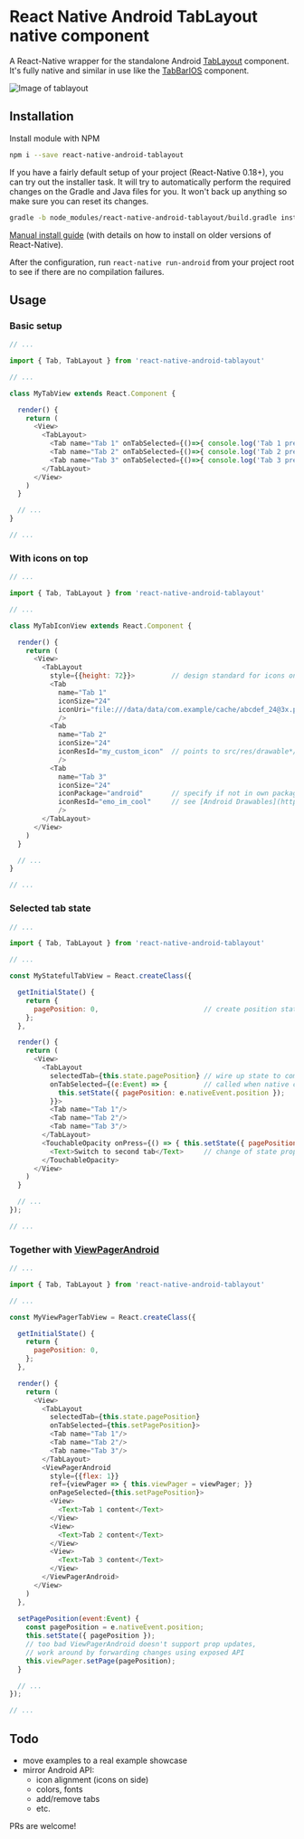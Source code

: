 # React Native Android TabLayout native component

A React-Native wrapper for the standalone Android 
[TabLayout](http://developer.android.com/reference/android/support/design/widget/TabLayout.html) component. It's fully 
native and similar in use like the [TabBarIOS](https://facebook.github.io/react-native/docs/tabbarios.html) component. 

![Image of tablayout](https://i.imgur.com/qWOWugu.gif)

## Installation

Install module with NPM

```bash
npm i --save react-native-android-tablayout
```

If you have a fairly default setup of your project (React-Native 0.18+), you can try out the installer task. 
It will try to automatically perform the required changes on the Gradle and Java files for you. It won't back up 
anything so make sure you can reset its changes.

```bash
gradle -b node_modules/react-native-android-tablayout/build.gradle install
```

[Manual install guide](docs/manual_install.md) (with details on how to install on older versions of React-Native).

After the configuration, run `react-native run-android` from your project root to see if there are no compilation
failures.

## Usage

### Basic setup

```js
// ...

import { Tab, TabLayout } from 'react-native-android-tablayout'

// ...

class MyTabView extends React.Component {

  render() {
    return (
      <View>
        <TabLayout>
          <Tab name="Tab 1" onTabSelected={()=>{ console.log('Tab 1 pressed') }}/>
          <Tab name="Tab 2" onTabSelected={()=>{ console.log('Tab 2 pressed') }}/>
          <Tab name="Tab 3" onTabSelected={()=>{ console.log('Tab 3 pressed') }}/>
        </TabLayout>
      </View>
    )
  }

  // ...
}

// ...

```

### With icons on top

```js
// ...

import { Tab, TabLayout } from 'react-native-android-tablayout'

// ...

class MyTabIconView extends React.Component {

  render() {
    return (
      <View>
        <TabLayout 
          style={{height: 72}}>         // design standard for icons on top
          <Tab 
            name="Tab 1" 
            iconSize="24"                                                  // design standard for icons on top
            iconUri="file:///data/data/com.example/cache/abcdef_24@3x.png" // only file:// support for local paths
            />
          <Tab 
            name="Tab 2"
            iconSize="24"
            iconResId="my_custom_icon"  // points to src/res/drawable*/my_custom_icon.*
            />
          <Tab 
            name="Tab 3"
            iconSize="24"
            iconPackage="android"       // specify if not in own package; use 'android' for platform packaged resources
            iconResId="emo_im_cool"     // see [Android Drawables](http://androiddrawables.com)
            />
        </TabLayout>
      </View>
    )
  }

  // ...
}

// ...

```

### Selected tab state

```js
// ...

import { Tab, TabLayout } from 'react-native-android-tablayout'

// ...

const MyStatefulTabView = React.createClass({

  getInitialState() {
    return {
      pagePosition: 0,                          // create position state, position is 0-based
    };
  },

  render() {
    return (
      <View>
        <TabLayout
          selectedTab={this.state.pagePosition} // wire up state to component
          onTabSelected={(e:Event) => {         // called when native component changes state
            this.setState({ pagePosition: e.nativeEvent.position }); 
          }}>
          <Tab name="Tab 1"/>
          <Tab name="Tab 2"/>
          <Tab name="Tab 3"/>
        </TabLayout>
        <TouchableOpacity onPress={() => { this.setState({ pagePosition: 1 }); }}>
          <Text>Switch to second tab</Text>     // change of state propagates to component
        </TouchableOpacity>
      </View>
    )
  }

  // ...
});

// ...

```

### Together with [ViewPagerAndroid](https://facebook.github.io/react-native/docs/viewpagerandroid.html)

```js
// ...

import { Tab, TabLayout } from 'react-native-android-tablayout'

// ...

const MyViewPagerTabView = React.createClass({

  getInitialState() {
    return {
      pagePosition: 0,
    };
  },

  render() {
    return (
      <View>
        <TabLayout
          selectedTab={this.state.pagePosition}
          onTabSelected={this.setPagePosition}>
          <Tab name="Tab 1"/>
          <Tab name="Tab 2"/>
          <Tab name="Tab 3"/>
        </TabLayout>
        <ViewPagerAndroid
          style={{flex: 1}}
          ref={viewPager => { this.viewPager = viewPager; }}
          onPageSelected={this.setPagePosition}>
          <View>
            <Text>Tab 1 content</Text>
          </View>
          <View>
            <Text>Tab 2 content</Text>
          </View>
          <View>
            <Text>Tab 3 content</Text>
          </View>
        </ViewPagerAndroid>
      </View>
    )
  },
  
  setPagePosition(event:Event) {
    const pagePosition = e.nativeEvent.position;
    this.setState({ pagePosition });
    // too bad ViewPagerAndroid doesn't support prop updates,
    // work around by forwarding changes using exposed API
    this.viewPager.setPage(pagePosition);
  }

  // ...
});

// ...

```

## Todo

  * move examples to a real example showcase
  * mirror Android API:
    * icon alignment (icons on side)
    * colors, fonts
    * add/remove tabs
    * etc.

PRs are welcome!
  
